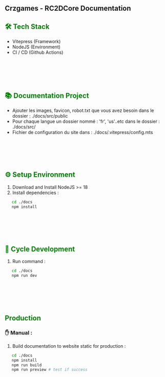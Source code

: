 ## Crzgames - RC2DCore Documentation


## <span style="color: green;">🛠 Tech Stack</span>
- Vitepress (Framework)
- NodeJS (Environment)
- CI / CD (Github Actions)

<br /><br /><br /><br />


## <span style="color: green;">📚 Documentation Project</span>
- Ajouter les images, favicon, robot.txt que vous avez besoin dans le dossier : ./docs/src/public
- Pour chaque langue un dossier nommé : 'fr', 'us'..etc dans le dossier : ./docs/src/
- Fichier de configuration du site dans : ./docs/.vitepress/config.mts

<br /><br /><br /><br />


## <span style="color: green;"> ⚙️ Setup Environment</span>
1. Download and Install NodeJS >= 18
2. Install dependencies :
```bash
   cd ./docs
   npm install
```


<br /><br /><br /><br />


## <span style="color: green;"> 🔄 Cycle Development</span>
1. Run command :
```bash
   cd ./docs
   npm run dev
```

<br /><br /><br /><br />


## <span style="color: green;">Production</span>
### ✋ Manual :
1. Build documentation to website static for production :
```bash
   cd ./docs
   npm install
   npm run build
   npm run preview # test if success
```
